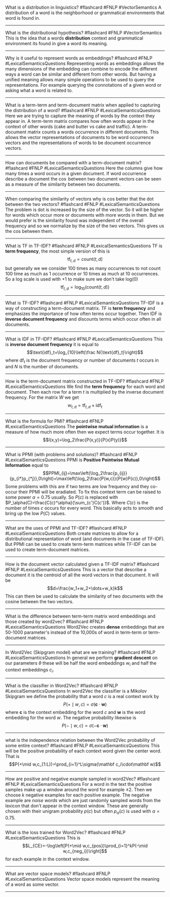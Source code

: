 What is a distribution in linguistics?  #flashcard #FNLP #VectorSemantics
	A distribution of a word is the neighborhood or grammatical environments that word is found in.

---
What is the distributional hypothesis?  #flashcard #FNLP #VectorSemantics
	This is the idea that a words **distribution** context and grammatical environment its found in give a word its meaning.

---
Why is it useful to represent words as embeddings?  #flashcard #FNLP #LexicalSemanticsQuestions 
	Representing words as embeddings allows the many dimensions of the embedding can combine to encode the different ways a word can be similar and different from other words. But having a unified meaning allows many simple operations to be used to query the representations. For example querying the connotations of a given word or asking what a word is related to.

---
What is a term-term and term-document matrix when applied to capturing the distribution of a word?  #flashcard #FNLP #LexicalSemanticsQuestions 
	Here we are trying to capture the meaning of words by the context they appear in. A term-term matrix compares how often words appear in the context of other words (cake and butter vs cake and traffic). A term-document matrix counts a words occurrence in different documents. This allows the vector representations of documents to be word occurrence vectors and the representations of words to be document occurrence vectors.

---
How can documents be compared with a term-document matrix?  #flashcard #FNLP #LexicalSemanticsQuestions 
	Here the columns give how many times a word occurs in a given document. If word occurrence describe a document the $\cos$ between two document vectors can be seen as a measure of the similarity between two documents.

---
When comparing the similarity of vectors why is cos better that the dot between the two vectors?  #flashcard #FNLP #LexicalSemanticsQuestions 
	The problem is dot is increased by the size of the vector. So it will be higher for words which occur more or documents with more words in them. But we would prefer is the similarity found was independent of the overall frequency and so we normalize by the size of the two vectors. This gives us the cos between them.

---
What is TF in TF-IDF?  #flashcard #FNLP #LexicalSemanticsQuestions 
	TF is **term frequency**, the most simple version of this is $$\text{tf}_{t,d}=\text{count}(t,d)$$but generally we we consider 100 times as many occurrences to not count 100 time as much as 1 occurrence or 10 times as much at 10 occurrences. So a log scale is used with +1 to make sure we don't take log(0) $$\text{tf}_{t,d}=\log_{10}(\text{count}(t,d))$$

---
What is TF-IDF?  #flashcard #FNLP #LexicalSemanticsQuestions 
	TF-IDF is a way of constructing a term-document matrix. TF is **term frequency** and emphasizes the importance of how often terms occur together. Then IDF is **inverse document frequency** and discounts terms which occur often in all documents.

---
What is IDF in TF-IDF?  #flashcard #FNLP #LexicalSemanticsQuestions 
		This is **inverse document frequency** it is equal to $$\text{idf}_t=\log_{10}\left(\frac N{\text{df}_t}\right)$$where $\text{df}_t$ is the document frequency or number of documents $t$ occurs in and $N$ is the number of documents.

---
How is the term-document matrix constructed in TF-IDF?  #flashcard #FNLP #LexicalSemanticsQuestions 
	We find the **term frequency** for each word and document. Then each row for a term $t$ is multiplied by the inverse document frequency. For the matrix $W$ we get $$w_{t,d}=\text{tf}_{t,d}\times\text{idf}_t$$

---
What is the formula for PMI?  #flashcard #FNLP #LexicalSemanticsQuestions 
	The **pointwise mutual information** is a measure of how much more often then we expect terms occur together. It is $$I(x,y)=\log_2\frac{P(x,y)}{P(x)P(y)}$$

---
What is PPMI (with problems and solutions)?  #flashcard #FNLP #LexicalSemanticsQuestions 
	PPMI is **Positive Pointwise Mutual Information** equal to $$PPMI_{ij}=\max\left(\log_2\frac{p_{ij}}{p_{i*}p_{*j}},0\right)=\max\left(\log_2\frac{P(w,c)}{P(w)P(c)},0\right)$$Some problems with this are if two terms are low frequency and they co-occur their PPMI will be eradiated. To fix this context term can be raised to some power $\alpha=0.75$ usually. So $P(c)$ is replaced with $P_\alpha(C)=\frac{C(c)^\alpha}{\sum_{c'}C(c')}$. Where $C(c)$ is the number of times $c$ occurs for every word. This basically acts to smooth and bring up the low $P(C)$ values.

---
What are the uses of PPMI and TF-IDF? #flashcard #FNLP #LexicalSemanticsQuestions 
	Both create matrices to allow for a distributional representation of word (and documents in the case of TF-IDF). But PPMI can be used to create term-term matrices while TF-IDF can be used to create term-document matrices.

---
How is the document vector calculated given a TF-IDF matrix? #flashcard #FNLP #LexicalSemanticsQuestions 
	This is a vector that describe a document it is the centroid of all the word vectors in that document. It will be $$d=\frac{w_1+w_2+\dots+w_k}k$$This can them be used to calculate the similarity of two documents with the cosine between the two vectors.

---
What is the difference between term-term matrix word embeddings and those created by word2vec? #flashcard #FNLP #LexicalSemanticsQuestions 
	Word2Vec creates **dense** embeddings that are 50-1000 parameter's instead of the 10,000s of word in term-term or term-document matrices.

---
In Word2Vec (Skipgram model) what are we training? #flashcard #FNLP #LexicalSemanticsQuestions 
	In general we perform **gradient descent** on our parameters $\theta$ these will be half the word embeddings $w_i$ and half the context embeddings $c_i$.

---
What is the classifier in Word2Vec? #flashcard #FNLP #LexicalSemanticsQuestions 
	In word2Vec the classifier is a Mikolov Skipgram we define the probability that a word $c$ is a real context work by $$P(+\mid w,c)=\sigma(\mathbf c\cdot \mathbf w)$$where $\mathbf c$ is the context embedding for the word $c$ and $\mathbf w$ is the word embedding for the word $w$. The negative probability likewise is $$P(-\mid w, c)=\sigma(-\mathbf c\cdot \mathbf w)$$

---
what is the independence relation between the Word2Vec  probability of some entire context? #flashcard #FNLP #LexicalSemanticsQuestions 
	This will be the positive probability of each context word given the center word. That is $$P(+\mid w,c_{1:L})=\prod_{i=1}^L\sigma(\mathbf c_i\cdot\mathbf w)$$

---
How are positive and negative example sampled in word2Vec? #flashcard #FNLP #LexicalSemanticsQuestions 
	For a word in the text the positive samples make up a window around the word for example $\pm2$. Then we choose $k$ negative examples for each positive example. The negative example are *noise words* which are just randomly sampled words from the lexicon that don't appear in the context window. These are generally chosen with their unigram probability $p(c)$ but often $p_\alpha(c)$ is used with $\alpha=0.75$.

---
What is the loss trained for Word2Vec? #flashcard #FNLP #LexicalSemanticsQuestions 
	This is $$L_{CE}=-\log\left[P(+\mid w,c_{pos})\prod_{i=1}^kP(-\mid w,c_{neg_i})\right]$$for each example in the context window.

---
What are vector space models? #flashcard #FNLP #LexicalSemanticsQuestions 
	Vector space models represent the meaning of a word as some vector.

---
